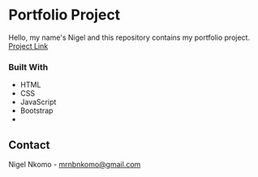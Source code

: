 # Portfolio Project

  <p align="center">
   
   Hello, my name's Nigel and this repository contains my portfolio project. 
   [Project Link](https://project-portfolio-nigel.netlify.app/)
  </p>
</div>

### Built With

- HTML
- CSS
- JavaScript
- Bootstrap
- <!-- CONTACT -->

## Contact

Nigel Nkomo - mrnbnkomo@gmail.com
